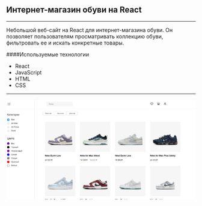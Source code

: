 ## Интернет-магазин обуви на React

---

Небольшой веб-сайт на React для интернет-магазина обуви. Он позволяет пользователям просматривать коллекцию обуви, фильтровать ее и искать конкретные товары.

####Используемые технологии

- React
- JavaScript
- HTML
- CSS

---

![](result.png)
